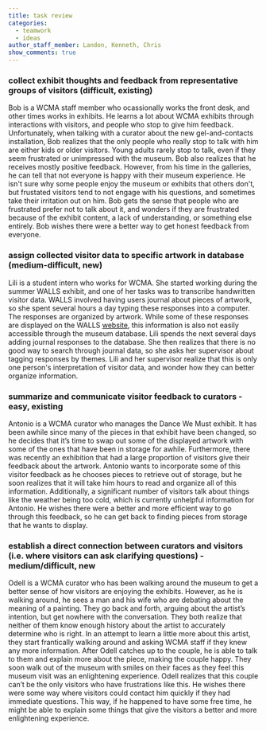 ```yaml
---
title: task review
categories:
  - teamwork
  - ideas
author_staff_member: Landon, Kenneth, Chris
show_comments: true
---
```


### collect exhibit thoughts and feedback from representative groups of visitors (difficult, existing)

Bob is a WCMA staff member who ocassionally works the front desk, and other times works in exhibits. He learns a lot about WCMA exhibits through interactions with visitors, and people who stop to give him feedback. Unfortunately, when talking with a curator about the new gel-and-contacts installation, Bob realizes that the only people who really stop to talk with him are either kids or older visitors. Young adults rarely stop to talk, even if they seem frustrated or unimpressed with the museum. Bob also realizes that he receives mostly positive feedback. However, from his time in the galleries, he can tell that not everyone is happy with their museum experience. He isn't sure why some people enjoy the museum or exhibits that others don't, but frustated visitors tend to not engage with his questions, and sometimes take their irritation out on him. Bob gets the sense that people who are frustrated prefer not to talk about it, and wonders if they are frustrated because of the exhibit content, a lack of understanding, or something else entirely. Bob wishes there were a better way to get honest feedback from everyone.


### assign collected visitor data to specific artwork in database (medium-difficult, new)

Lili is a student intern who works for WCMA. She started working during the summer WALLS exhibit, and one of her tasks was to transcribe handwritten visitor data. WALLS involved having users journal about pieces of artwork, so she spent several hours a day typing these responses into a computer. The responses are organized by artwork. While some of these responses are displayed on the WALLS [website](https://wcma.williams.edu/walls/), this information is also not easily accessible through the museum database. Lili spends the next several days adding journal responses to the database. She then realizes that there is no good way to search through journal data, so she asks her supervisor about tagging responses by themes. Lili and her supervisor realize that this is only one person's interpretation of visitor data, and wonder how they can better organize information. 


### summarize and communicate visitor feedback to curators - easy, existing

Antonio is a WCMA curator who manages the Dance We Must exhibit. It has been awhile since many of the pieces in that exhibit have been changed, so he decides that it’s time to swap out some of the displayed artwork with some of the ones that have been in storage for awhile. Furthermore, there was recently an exhibition that had a large proportion of visitors give their feedback about the artwork. Antonio wants to incorporate some of this visitor feedback as he chooses pieces to retrieve out of storage, but he soon realizes that it will take him hours to read and organize all of this information. Additionally, a significant number of visitors talk about things like the weather being too cold, which is currently unhelpful information for Antonio. He wishes there were a better and more efficient way to go through this feedback, so he can get back to finding pieces from storage that he wants to display. 


### establish a direct connection between curators and visitors (i.e. where visitors can ask clarifying questions) - medium/difficult, new

Odell is a WCMA curator who has been walking around the museum to get a better sense of how visitors are enjoying the exhibits. However, as he is walking around, he sees a man and his wife who are debating about the meaning of a painting. They go back and forth, arguing about the artist’s intention, but get nowhere with the conversation. They both realize that neither of them know enough history about the artist to accurately determine who is right. In an attempt to learn a little more about this artist, they start frantically walking around and asking WCMA staff if they knew any more information. After Odell catches up to the couple, he is able to talk to them and explain more about the piece, making the couple happy. They soon walk out of the museum with smiles on their faces as they feel this museum visit was an enlightening experience. Odell realizes that this couple can’t be the only visitors who have frustrations like this. He wishes there were some way where visitors could contact him quickly if they had immediate questions. This way, if he happened to have some free time, he might be able to explain some things that give the visitors a better and more enlightening experience.
